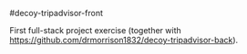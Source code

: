 #decoy-tripadvisor-front

First full-stack project exercise (together with https://github.com/drmorrison1832/decoy-tripadvisor-back).
